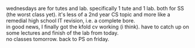 wednesdays are for tutes and lab. specifically 1 tute and 1 lab. both for SS (the worst class yet). it's less of a 2nd year CS topic and more like a remedial high school IT revision, i.e. a complete bore.  
in good news, I finally got the kfold cv working (i think). have to catch up on some lectures and finish of the lab from today.  
no classes tomorrow. back to PS on friday. 